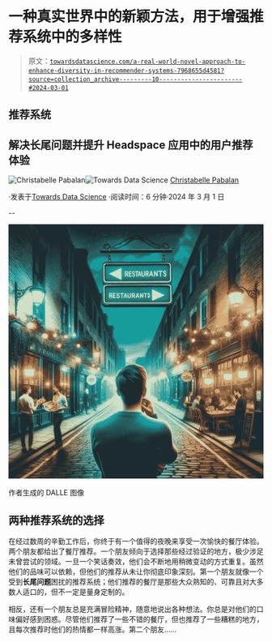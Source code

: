 # 一种真实世界中的新颖方法，用于增强推荐系统中的多样性

> 原文：[`towardsdatascience.com/a-real-world-novel-approach-to-enhance-diversity-in-recommender-systems-7968655d4581?source=collection_archive---------10-----------------------#2024-03-01`](https://towardsdatascience.com/a-real-world-novel-approach-to-enhance-diversity-in-recommender-systems-7968655d4581?source=collection_archive---------10-----------------------#2024-03-01)

## 推荐系统

## 解决长尾问题并提升 Headspace 应用中的用户推荐体验

[](https://medium.com/@christabellecp?source=post_page---byline--7968655d4581--------------------------------)![Christabelle Pabalan](https://medium.com/@christabellecp?source=post_page---byline--7968655d4581--------------------------------)[](https://towardsdatascience.com/?source=post_page---byline--7968655d4581--------------------------------)![Towards Data Science](https://towardsdatascience.com/?source=post_page---byline--7968655d4581--------------------------------) [Christabelle Pabalan](https://medium.com/@christabellecp?source=post_page---byline--7968655d4581--------------------------------)

·发表于[Towards Data Science](https://towardsdatascience.com/?source=post_page---byline--7968655d4581--------------------------------) ·阅读时间：6 分钟·2024 年 3 月 1 日

--

![](img/a121f47f6d8f0130622fc81be4a485ce.png)

作者生成的 DALLE 图像

## 两种推荐系统的选择

在经过数周的辛勤工作后，你终于有一个值得的夜晚来享受一次愉快的餐厅体验。两个朋友都给出了餐厅推荐。一个朋友倾向于选择那些经过验证的地方，极少涉足未曾尝试的领域。一旦一个笑话奏效，他们会不断地用稍微变动的方式重复。虽然他们的品味可以依赖，但他们的推荐从未让你彻底印象深刻。第一个朋友就像一个受到**长尾问题**困扰的推荐系统；他们推荐的餐厅是那些大众熟知的、可靠且对大多数人适口的，但不一定是量身定制的。

相反，还有一个朋友总是充满冒险精神，随意地说出各种想法。你总是对他们的口味偏好感到困惑。尽管他们推荐了一些不错的餐厅，但也推荐了一些糟糕的地方，且每次推荐时他们的热情都一样高涨。第二个朋友……
